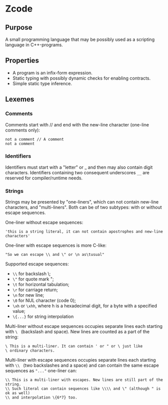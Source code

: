# Zcode

## Purpose

A small programming language that may be possibly used as a scripting language in C++-programs. 

## Properties

* A program is an infix-form expression.
* Static typing with possibly dynamic checks for enabling contracts.
* Simple static type inference.

## Lexemes

### Comments

Comments start with // and end with the new-line character (one-line comments only):

```
not a comment // A comment
not a comment
```

### Identifiers

Identifiers must start with a "letter" or _ and then may also contain digit characters.
Identifiers containing two consequent underscores `__` are reserved for compiler/runtime needs.

### Strings

Strings may be presented by "one-liners", which can not contain new-line characters, and "multi-liners".
Both can be of two subtypes: with or without escape sequences.

One-liner without escape sequences:

```
'this is a string literal, it can not contain apostrophes and new-line characters'
```

One-liner with escape sequences is more C-like:

```
"So we can escape \\ and \" or \n as\tusual"
```

Supported escape sequences:

* `\\` for backslash \\;
* `\"` for quote mark ";
* `\t` for horizontal tabulation;
* `\r` for carriage return;
* `\n` for new line;
* `\0` for NUL character (code 0);
* `\xh` or `\xhh`, where h is a hexadecimal digit, for a byte with a specified value;
* `\{...}` for string interpolation

Multi-liner without escape sequences occupies separate lines each starting with `\ ` (backslash and space).
New lines are counted as a part of the string:

```
\ This is a multi-liner. It can contain ' or " or \ just like
\ ordinary characters.
```

Multi-liner with escape sequences occupies separate lines each starting with `\\ ` (two backslashes and a space) and can contain the same escape sequences as `"..."` one-liner can:

```
\\ This is a multi-liner with escapes. New lines are still part of the string.
\\ Such literal can contain sequences like \\\\ and \" (although " is ok as well)
\\ and interpolation \{6*7} too.
```